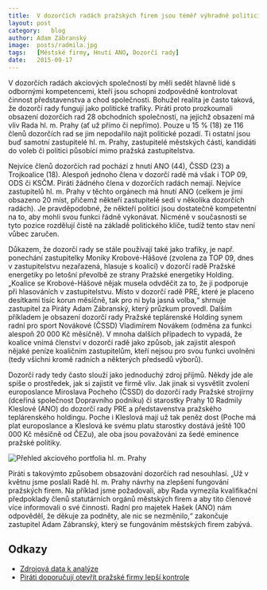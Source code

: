 ```yaml
---
title:	V dozorčích radách pražských firem jsou téměř výhradně politici
layout:	post
category:	blog
author:	Adam Zábranský
image:	posts/radmila.jpg
tags:	[Městské firmy, Hnutí ANO, Dozorčí rady]
date:	2015-09-17
---
```


V dozorčích radách akciových společností by měli sedět hlavně lidé s odbornými kompetencemi, kteří jsou schopni zodpovědně kontrolovat činnost představenstva a chod společnosti. Bohužel realita je často taková, že dozorčí rady fungují jako politické trafiky. Piráti proto prozkoumali obsazení dozorčích rad 28 obchodních společností, na jejichž obsazení má vliv Rada hl. m. Prahy (ať už přímo či nepřímo). Pouze u 15 % (18) ze 116 členů dozorčích rad se jim nepodařilo najít politické pozadí. Ti ostatní jsou buď samotní zastupitelé hl. m. Prahy, zastupitelé městských částí, kandidáti do voleb či politici působící mimo pražská zastupitelstva.

Nejvíce členů dozorčích rad pochází z hnutí ANO (44), ČSSD (23) a Trojkoalice (18). Alespoň jednoho člena v dozorčí radě má však i TOP 09, ODS či KSČM. Piráti žádného člena v dozorčích radách nemají. Nejvíce zastupitelů hl. m. Prahy v těchto orgánech má hnutí ANO (celkem je jimi obsazeno 20 míst, přičemž někteří zastupitelé sedí v několika dozorčích radách). Je pravděpodobné, že někteří politici jsou dostatečně kompetentní na to, aby mohli svou funkci řádně vykonávat. Nicméně v současnosti se tyto pozice rozdělují čistě na základě politického klíče, tudíž tento stav není vůbec zaručen.

Důkazem, že dozorčí rady se stále používají také jako trafiky, je např. ponechání zastupitelky Moniky Krobové-Hášové (zvolena za TOP 09, dnes v zastupitelstvu nezařazená, hlasuje s koalicí) v dozorčí radě Pražské energetiky po letošní převolbě ze strany Pražské energetiky Holding. „Koalice se Krobové-Hášové nějak musela odvděčit za to, že ji podporuje při hlasováních v zastupitelstvu. Místo v dozorčí radě PRE, které je placeno desítkami tisíc korun měsíčně, tak pro ni byla jasná volba,“ shrnuje zastupitel za Piráty Adam Zábranský, který průzkum provedl. Dalším příkladem je obsazení dozorčí rady Pražské teplárenské Holding synem radní pro sport Novákové (ČSSD) Vladimírem Novákem (odměna za funkci alespoň 20 000 Kč měsíčně). V mnoha dalších případech to vypadá, že koalice vnímá členství v dozorčí radě jako způsob, jak zajistit alespoň nějaké peníze koaličním zastupitelům, kteří nejsou pro svou funkci uvolněni (tedy všichni kromě radních a některých předsedů výborů).

Dozorčí rady tedy často slouží jako jednoduchý zdroj příjmů. Někdy jde ale spíše o prostředek, jak si zajistit ve firmě vliv. Jak jinak si vysvětlit zvolení europoslance Miroslava Pocheho (ČSSD) do dozorčí rady Pražské strojírny (dceřiná společnost Dopravního podniku) či starostky Prahy 10 Radmily Kleslové (ANO) do dozorčí rady PRE a představenstva pražského teplárenského holdingu. Poche i Kleslová mají už tak peněz dost (Poche má plat europoslance a Kleslová ke svému platu starostky dostává ještě 100 000 Kč měsíčně od ČEZu), ale oba jsou považováni za šedé eminence pražské politiky.

![Přehled akciového portfolia hl. m. Prahy](https://praha.pirati.cz/assets/img/posts/prazskefirmy-prehled.png)

Piráti s takovýmto způsobem obsazování dozorčích rad nesouhlasí. „Už v květnu jsme poslali Radě hl. m. Prahy návrhy na zlepšení fungování pražských firem. Na příklad jsme požadovali, aby Rada vymezila kvalifikační předpoklady členů statutárních orgánů městských firem a aby tito členové více informovali o své činnosti. Radní pro majetek Hašek (ANO) nám odpověděl, že děkuje za podněty, ale nic se nezměnilo,“ zakončuje zastupitel Adam Zábranský, který se fungováním městských firem zabývá.

## Odkazy

* [Zdrojová data k analýze](https://github.com/pirati-cz/KlubPraha/blob/master/materialy/mestske-firmy/dozorci-rady.xlsx)
* [Piráti doporučují otevřít pražské firmy lepší kontrole](https://praha.pirati.cz/podnety-k-otevreni-firem.html)
